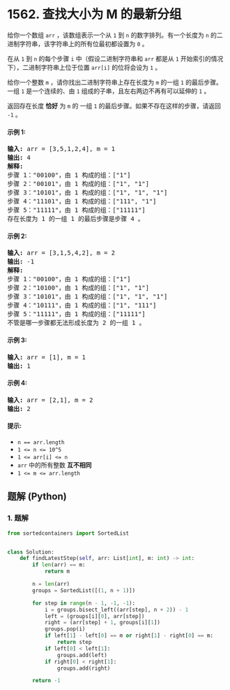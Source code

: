 # 1562. 查找大小为 M 的最新分组
给你一个数组 `arr` ，该数组表示一个从 `1` 到 `n` 的数字排列。有一个长度为 `n` 的二进制字符串，该字符串上的所有位最初都设置为 `0` 。

在从 `1` 到 `n` 的每个步骤 `i` 中（假设二进制字符串和 `arr` 都是从 `1` 开始索引的情况下），二进制字符串上位于位置 `arr[i]` 的位将会设为 `1` 。

给你一个整数 `m` ，请你找出二进制字符串上存在长度为 `m` 的一组 `1` 的最后步骤。一组 `1` 是一个连续的、由 `1` 组成的子串，且左右两边不再有可以延伸的 `1` 。

返回存在长度 **恰好** 为 `m` 的 一组 `1`  的最后步骤。如果不存在这样的步骤，请返回 `-1` 。

#### 示例 1:
<pre>
<strong>输入:</strong> arr = [3,5,1,2,4], m = 1
<strong>输出:</strong> 4
<strong>解释:</strong>
步骤 1："00100"，由 1 构成的组：["1"]
步骤 2："00101"，由 1 构成的组：["1", "1"]
步骤 3："10101"，由 1 构成的组：["1", "1", "1"]
步骤 4："11101"，由 1 构成的组：["111", "1"]
步骤 5："11111"，由 1 构成的组：["11111"]
存在长度为 1 的一组 1 的最后步骤是步骤 4 。
</pre>

#### 示例 2:
<pre>
<strong>输入:</strong> arr = [3,1,5,4,2], m = 2
<strong>输出:</strong> -1
<strong>解释:</strong>
步骤 1："00100"，由 1 构成的组：["1"]
步骤 2："10100"，由 1 构成的组：["1", "1"]
步骤 3："10101"，由 1 构成的组：["1", "1", "1"]
步骤 4："10111"，由 1 构成的组：["1", "111"]
步骤 5："11111"，由 1 构成的组：["11111"]
不管是哪一步骤都无法形成长度为 2 的一组 1 。
</pre>

#### 示例 3:
<pre>
<strong>输入:</strong> arr = [1], m = 1
<strong>输出:</strong> 1
</pre>

#### 示例 4:
<pre>
<strong>输入:</strong> arr = [2,1], m = 2
<strong>输出:</strong> 2
</pre>

#### 提示:
* `n == arr.length`
* `1 <= n <= 10^5`
* `1 <= arr[i] <= n`
* `arr` 中的所有整数 **互不相同**
* `1 <= m <= arr.length`

## 题解 (Python)

### 1. 题解
```Python
from sortedcontainers import SortedList


class Solution:
    def findLatestStep(self, arr: List[int], m: int) -> int:
        if len(arr) == m:
            return m

        n = len(arr)
        groups = SortedList([(1, n + 1)])

        for step in range(n - 1, -1, -1):
            i = groups.bisect_left((arr[step], n + 2)) - 1
            left = (groups[i][0], arr[step])
            right = (arr[step] + 1, groups[i][1])
            groups.pop(i)
            if left[1] - left[0] == m or right[1] - right[0] == m:
                return step
            if left[0] < left[1]:
                groups.add(left)
            if right[0] < right[1]:
                groups.add(right)

        return -1
```
